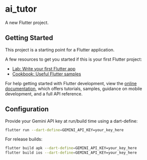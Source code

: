 # ai_tutor

A new Flutter project.

## Getting Started

This project is a starting point for a Flutter application.

A few resources to get you started if this is your first Flutter project:

- [Lab: Write your first Flutter app](https://docs.flutter.dev/get-started/codelab)
- [Cookbook: Useful Flutter samples](https://docs.flutter.dev/cookbook)

For help getting started with Flutter development, view the
[online documentation](https://docs.flutter.dev/), which offers tutorials,
samples, guidance on mobile development, and a full API reference.

## Configuration

Provide your Gemini API key at run/build time using a dart-define:

```bash
flutter run --dart-define=GEMINI_API_KEY=your_key_here
```

For release builds:

```bash
flutter build apk --dart-define=GEMINI_API_KEY=your_key_here
flutter build ios --dart-define=GEMINI_API_KEY=your_key_here
```
